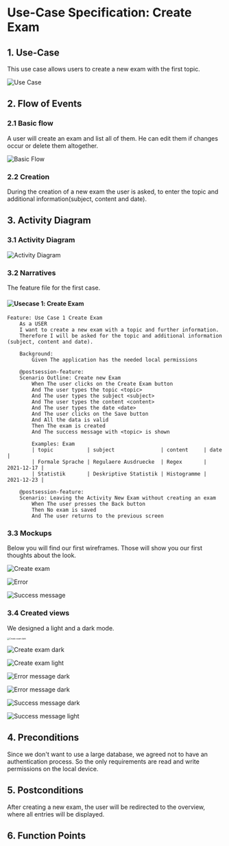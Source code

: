 # Use-Case Specification: Create Exam

## 1. Use-Case
This use case allows users to create a new exam with the first topic.

![Use Case](https://github.com/Calco2001/nEXam/blob/main/docs/diagrams/use%20case%20diagram.jpg)

## 2. Flow of Events
### 2.1 Basic flow
A user will create an exam and list all of them. He can edit them if changes occur or delete them altogether.

![Basic Flow](https://github.com/Calco2001/nEXam/blob/main/docs/diagrams/basic%20flow.jpg)

### 2.2 Creation
During the creation of a new exam the user is asked, to enter the topic and additional information(subject, content and date).

## 3. Activity Diagram
### 3.1 Activity Diagram
![Activity Diagram](https://github.com/Calco2001/nEXam/blob/main/docs/diagrams/activity_diagram_CreateExam.jpg)

### 3.2 Narratives
The feature file for the first case.
#### ![Usecase 1](https://github.com/Calco2001/nEXam/blob/main/application/src/test/UC1.feature): Create Exam
```Gherkin
Feature: Use Case 1 Create Exam
    As a USER 
    I want to create a new exam with a topic and further information.
    Therefore I will be asked for the topic and additional information (subject, content and date).

    Background:
        Given The application has the needed local permissions

    @postsession-feature:
    Scenario Outline: Create new Exam
        When The user clicks on the Create Exam button
        And The user types the topic <topic>
        And The user types the subject <subject>
        And The user types the content <content>
        And The user types the date <date>
        And The user clicks on the Save button
        And All the data is valid
        Then The exam is created 
        And The success message with <topic> is shown

        Examples: Exam
        | topic           | subject               | content     | date       |
        | Formale Sprache | Regulaere Ausdruecke  | Regex       | 2021-12-17 |
        | Statistik       | Deskriptive Statistik | Histogramme | 2021-12-23 |

    @postsession-feature:
    Scenario: Leaving the Activity New Exam without creating an exam
        When The user presses the Back button 
        Then No exam is saved
        And The user returns to the previous screen
```

### 3.3 Mockups

Below you will find our first wireframes. Those will show you our first thoughts about the look.

![Create exam](https://github.com/Calco2001/nEXam/blob/main/docs/wireframes/create%20edit%20exam.PNG)

![Error](https://github.com/Calco2001/nEXam/blob/main/docs/wireframes/error.PNG)

![Success message](https://github.com/Calco2001/nEXam/blob/main/docs/wireframes/success%20message.PNG)

### 3.4 Created views

We designed a light and a dark mode.

<img src="https://github.com/Calco2001/nEXam/blob/main/docs/wireframes/create%20exam.png" alt ="Create exam dark" style="zoom:33%;" />

![Create exam dark](https://github.com/Calco2001/nEXam/blob/main/docs/wireframes/create%20exam.png)

![Create exam light](https://github.com/Calco2001/nEXam/blob/main/docs/wireframes/create%20exam%20light.png)

![Error message dark](https://github.com/Calco2001/nEXam/blob/main/docs/wireframes/examError_dark.png)

![Error message dark](https://github.com/Calco2001/nEXam/blob/main/docs/wireframes/examError_light.png)

![Success message dark](https://github.com/Calco2001/nEXam/blob/main/docs/wireframes/examSuccess_dark.png)

![Success message light](https://github.com/Calco2001/nEXam/blob/main/docs/wireframes/examSuccess_light.png)

## 4. Preconditions

Since we don't want to use a large database, we agreed not to have an authentication process. So the only requirements are read and write permissions on the local device.

## 5. Postconditions
After creating a new exam, the user will be redirected to the overview, where all entries will be displayed.

## 6. Function Points
[//]: <Domain Characteristic Table>

[//]: <Complexity Adjustment Table>